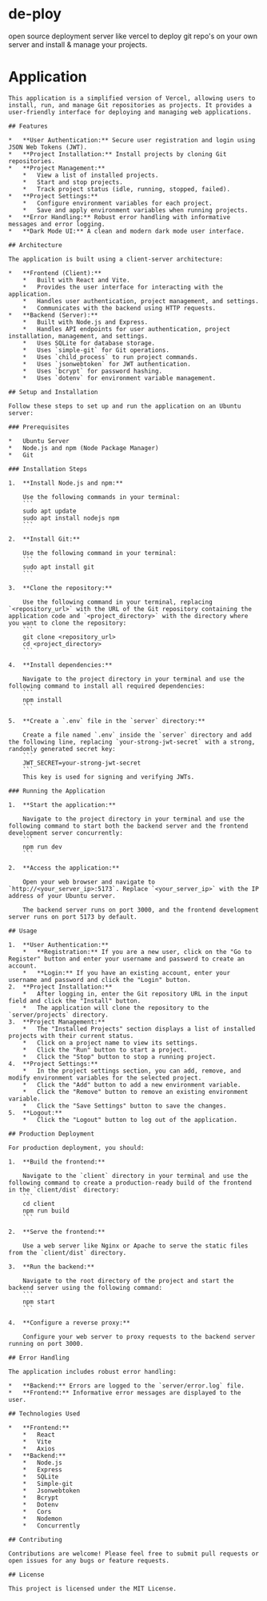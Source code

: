 # de-ploy
open source deployment server like vercel to deploy git repo's on your own server and install &amp; manage your projects.

# Application

    This application is a simplified version of Vercel, allowing users to install, run, and manage Git repositories as projects. It provides a user-friendly interface for deploying and managing web applications.

    ## Features

    *   **User Authentication:** Secure user registration and login using JSON Web Tokens (JWT).
    *   **Project Installation:** Install projects by cloning Git repositories.
    *   **Project Management:**
        *   View a list of installed projects.
        *   Start and stop projects.
        *   Track project status (idle, running, stopped, failed).
    *   **Project Settings:**
        *   Configure environment variables for each project.
        *   Save and apply environment variables when running projects.
    *   **Error Handling:** Robust error handling with informative messages and error logging.
    *   **Dark Mode UI:** A clean and modern dark mode user interface.

    ## Architecture

    The application is built using a client-server architecture:

    *   **Frontend (Client):**
        *   Built with React and Vite.
        *   Provides the user interface for interacting with the application.
        *   Handles user authentication, project management, and settings.
        *   Communicates with the backend using HTTP requests.
    *   **Backend (Server):**
        *   Built with Node.js and Express.
        *   Handles API endpoints for user authentication, project installation, management, and settings.
        *   Uses SQLite for database storage.
        *   Uses `simple-git` for Git operations.
        *   Uses `child_process` to run project commands.
        *   Uses `jsonwebtoken` for JWT authentication.
        *   Uses `bcrypt` for password hashing.
        *   Uses `dotenv` for environment variable management.

    ## Setup and Installation

    Follow these steps to set up and run the application on an Ubuntu server:

    ### Prerequisites

    *   Ubuntu Server
    *   Node.js and npm (Node Package Manager)
    *   Git

    ### Installation Steps

    1.  **Install Node.js and npm:**

        Use the following commands in your terminal:
        ```
        sudo apt update
        sudo apt install nodejs npm
        ```

    2.  **Install Git:**

        Use the following command in your terminal:
        ```
        sudo apt install git
        ```

    3.  **Clone the repository:**

        Use the following command in your terminal, replacing `<repository_url>` with the URL of the Git repository containing the application code and `<project_directory>` with the directory where you want to clone the repository:
        ```
        git clone <repository_url>
        cd <project_directory>
        ```

    4.  **Install dependencies:**

        Navigate to the project directory in your terminal and use the following command to install all required dependencies:
        ```
        npm install
        ```

    5.  **Create a `.env` file in the `server` directory:**

        Create a file named `.env` inside the `server` directory and add the following line, replacing `your-strong-jwt-secret` with a strong, randomly generated secret key:
        ```
        JWT_SECRET=your-strong-jwt-secret
        ```
        This key is used for signing and verifying JWTs.

    ### Running the Application

    1.  **Start the application:**

        Navigate to the project directory in your terminal and use the following command to start both the backend server and the frontend development server concurrently:
        ```
        npm run dev
        ```

    2.  **Access the application:**

        Open your web browser and navigate to `http://<your_server_ip>:5173`. Replace `<your_server_ip>` with the IP address of your Ubuntu server.

        The backend server runs on port 3000, and the frontend development server runs on port 5173 by default.

    ## Usage

    1.  **User Authentication:**
        *   **Registration:** If you are a new user, click on the "Go to Register" button and enter your username and password to create an account.
        *   **Login:** If you have an existing account, enter your username and password and click the "Login" button.
    2.  **Project Installation:**
        *   After logging in, enter the Git repository URL in the input field and click the "Install" button.
        *   The application will clone the repository to the `server/projects` directory.
    3.  **Project Management:**
        *   The "Installed Projects" section displays a list of installed projects with their current status.
        *   Click on a project name to view its settings.
        *   Click the "Run" button to start a project.
        *   Click the "Stop" button to stop a running project.
    4.  **Project Settings:**
        *   In the project settings section, you can add, remove, and modify environment variables for the selected project.
        *   Click the "Add" button to add a new environment variable.
        *   Click the "Remove" button to remove an existing environment variable.
        *   Click the "Save Settings" button to save the changes.
    5.  **Logout:**
        *   Click the "Logout" button to log out of the application.

    ## Production Deployment

    For production deployment, you should:

    1.  **Build the frontend:**

        Navigate to the `client` directory in your terminal and use the following command to create a production-ready build of the frontend in the `client/dist` directory:
        ```
        cd client
        npm run build
        ```

    2.  **Serve the frontend:**

        Use a web server like Nginx or Apache to serve the static files from the `client/dist` directory.

    3.  **Run the backend:**

        Navigate to the root directory of the project and start the backend server using the following command:
        ```
        npm start
        ```

    4.  **Configure a reverse proxy:**

        Configure your web server to proxy requests to the backend server running on port 3000.

    ## Error Handling

    The application includes robust error handling:

    *   **Backend:** Errors are logged to the `server/error.log` file.
    *   **Frontend:** Informative error messages are displayed to the user.

    ## Technologies Used

    *   **Frontend:**
        *   React
        *   Vite
        *   Axios
    *   **Backend:**
        *   Node.js
        *   Express
        *   SQLite
        *   Simple-git
        *   Jsonwebtoken
        *   Bcrypt
        *   Dotenv
        *   Cors
        *   Nodemon
        *   Concurrently

    ## Contributing

    Contributions are welcome! Please feel free to submit pull requests or open issues for any bugs or feature requests.

    ## License

    This project is licensed under the MIT License.

